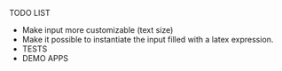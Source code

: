 TODO LIST

* Make input more customizable (text size)
* Make it possible to instantiate the input filled with a latex expression.
* TESTS
* DEMO APPS
